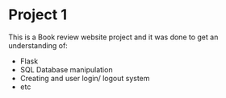 # Project 1

This is a Book review website project and it was done to get an understanding of:
- Flask
- SQL Database manipulation
- Creating and user login/ logout system
- etc
